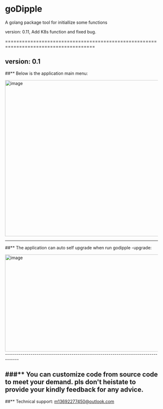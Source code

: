 # goDipple
 A golang package tool for initiallize some functions

 version: 0.11, Add K8s function and fixed bug.

======================================================================================

 version: 0.1
 -------------------------------------------------------------------------------------
 
##** Below is the application main menu:

 <img width="876" height="515" alt="image" src="https://github.com/user-attachments/assets/54710c25-d3e0-482b-bd0d-c1a3c32af95d" />

-------------------------------------------------------------------------------------

##** The application can auto self upgrade when run godipple -upgrade:

<img width="1343" height="320" alt="image" src="https://github.com/user-attachments/assets/42eb7559-49c0-47f7-a517-d25ce6547dd1" />
-------------------------------------------------------------------------------------

###** You can customize code from source code to meet your demand. pls don't heistate to provide your kindly
      feedback for any advice.
-------------------------------------------------------------------------------------

##** Technical support: m13692277450@outlook.com


